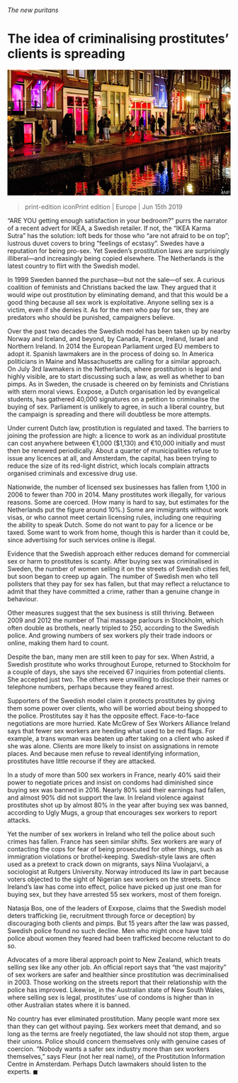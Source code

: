 ###### The new puritans

# The idea of criminalising prostitutes’ clients is spreading 

![image](images/20190615_EUP001_0.jpg) 

> print-edition iconPrint edition | Europe | Jun 15th 2019 

“ARE YOU getting enough satisfaction in your bedroom?” purrs the narrator of a recent advert for IKEA, a Swedish retailer. If not, the “IKEA Karma Sutra” has the solution: loft beds for those who “are not afraid to be on top”; lustrous duvet covers to bring “feelings of ecstasy”. Swedes have a reputation for being pro-sex. Yet Sweden’s prostitution laws are surprisingly illiberal—and increasingly being copied elsewhere. The Netherlands is the latest country to flirt with the Swedish model. 

In 1999 Sweden banned the purchase—but not the sale—of sex. A curious coalition of feminists and Christians backed the law. They argued that it would wipe out prostitution by eliminating demand, and that this would be a good thing because all sex work is exploitative. Anyone selling sex is a victim, even if she denies it. As for the men who pay for sex, they are predators who should be punished, campaigners believe. 

Over the past two decades the Swedish model has been taken up by nearby Norway and Iceland, and beyond, by Canada, France, Ireland, Israel and Northern Ireland. In 2014 the European Parliament urged EU members to adopt it. Spanish lawmakers are in the process of doing so. In America politicians in Maine and Massachusetts are calling for a similar approach. On July 3rd lawmakers in the Netherlands, where prostitution is legal and highly visible, are to start discussing such a law, as well as whether to ban pimps. As in Sweden, the crusade is cheered on by feminists and Christians with stern moral views. Exxpose, a Dutch organisation led by evangelical students, has gathered 40,000 signatures on a petition to criminalise the buying of sex. Parliament is unlikely to agree, in such a liberal country, but the campaign is spreading and there will doubtless be more attempts. 

Under current Dutch law, prostitution is regulated and taxed. The barriers to joining the profession are high: a licence to work as an individual prostitute can cost anywhere between €1,000 ($1,130) and €10,000 initially and must then be renewed periodically. About a quarter of municipalities refuse to issue any licences at all, and Amsterdam, the capital, has been trying to reduce the size of its red-light district, which locals complain attracts organised criminals and excessive drug use. 

Nationwide, the number of licensed sex businesses has fallen from 1,100 in 2006 to fewer than 700 in 2014. Many prostitutes work illegally, for various reasons. Some are coerced. (How many is hard to say, but estimates for the Netherlands put the figure around 10%.) Some are immigrants without work visas, or who cannot meet certain licensing rules, including one requiring the ability to speak Dutch. Some do not want to pay for a licence or be taxed. Some want to work from home, though this is harder than it could be, since advertising for such services online is illegal. 

Evidence that the Swedish approach either reduces demand for commercial sex or harm to prostitutes is scanty. After buying sex was criminalised in Sweden, the number of women selling it on the streets of Swedish cities fell, but soon began to creep up again. The number of Swedish men who tell pollsters that they pay for sex has fallen, but that may reflect a reluctance to admit that they have committed a crime, rather than a genuine change in behaviour. 

Other measures suggest that the sex business is still thriving. Between 2009 and 2012 the number of Thai massage parlours in Stockholm, which often double as brothels, nearly tripled to 250, according to the Swedish police. And growing numbers of sex workers ply their trade indoors or online, making them hard to count. 

Despite the ban, many men are still keen to pay for sex. When Astrid, a Swedish prostitute who works throughout Europe, returned to Stockholm for a couple of days, she says she received 67 inquiries from potential clients. She accepted just two. The others were unwilling to disclose their names or telephone numbers, perhaps because they feared arrest. 

Supporters of the Swedish model claim it protects prostitutes by giving them some power over clients, who will be worried about being shopped to the police. Prostitutes say it has the opposite effect. Face-to-face negotiations are more hurried. Kate McGrew of Sex Workers Alliance Ireland says that fewer sex workers are heeding what used to be red flags. For example, a trans woman was beaten up after taking on a client who asked if she was alone. Clients are more likely to insist on assignations in remote places. And because men refuse to reveal identifying information, prostitutes have little recourse if they are attacked. 

In a study of more than 500 sex workers in France, nearly 40% said their power to negotiate prices and insist on condoms had diminished since buying sex was banned in 2016. Nearly 80% said their earnings had fallen, and almost 90% did not support the law. In Ireland violence against prostitutes shot up by almost 80% in the year after buying sex was banned, according to Ugly Mugs, a group that encourages sex workers to report attacks. 

Yet the number of sex workers in Ireland who tell the police about such crimes has fallen. France has seen similar shifts. Sex workers are wary of contacting the cops for fear of being prosecuted for other things, such as immigration violations or brothel-keeping. Swedish-style laws are often used as a pretext to crack down on migrants, says Niina Vuolajarvi, a sociologist at Rutgers University. Norway introduced its law in part because voters objected to the sight of Nigerian sex workers on the streets. Since Ireland’s law has come into effect, police have picked up just one man for buying sex, but they have arrested 55 sex workers, most of them foreign. 

Natasja Bos, one of the leaders of Exxpose, claims that the Swedish model deters trafficking (ie, recruitment through force or deception) by discouraging both clients and pimps. But 15 years after the law was passed, Swedish police found no such decline. Men who might once have told police about women they feared had been trafficked become reluctant to do so. 

Advocates of a more liberal approach point to New Zealand, which treats selling sex like any other job. An official report says that “the vast majority” of sex workers are safer and healthier since prostitution was decriminalised in 2003. Those working on the streets report that their relationship with the police has improved. Likewise, in the Australian state of New South Wales, where selling sex is legal, prostitutes’ use of condoms is higher than in other Australian states where it is banned. 

No country has ever eliminated prostitution. Many people want more sex than they can get without paying. Sex workers meet that demand, and so long as the terms are freely negotiated, the law should not stop them, argue their unions. Police should concern themselves only with genuine cases of coercion. “Nobody wants a safer sex industry more than sex workers themselves,” says Fleur (not her real name), of the Prostitution Information Centre in Amsterdam. Perhaps Dutch lawmakers should listen to the experts. ◼ 

